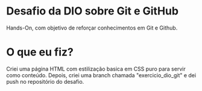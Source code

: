 # Desafio da DIO sobre Git e GitHub
Hands-On, com objetivo de reforçar conhecimentos em Git e Github.

# O que eu fiz?
Criei uma página HTML com estilização basica em CSS puro para servir como conteúdo. Depois, criei uma branch chamada "exercicio_dio_git" e dei push no repositório do desafio.
